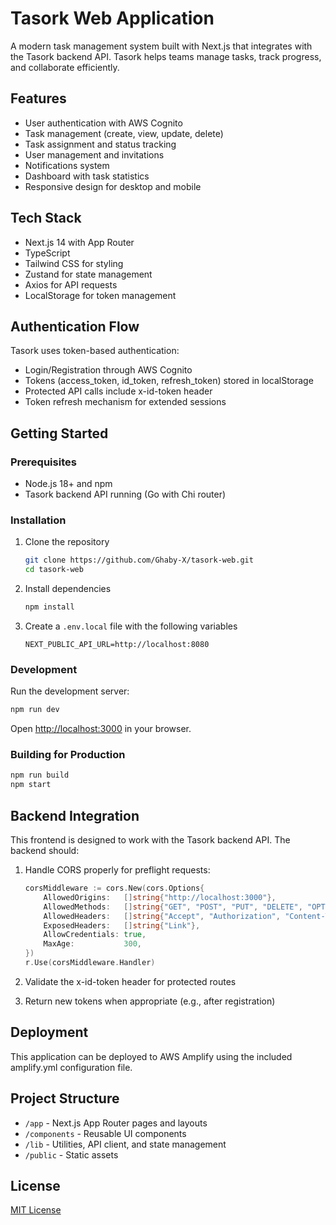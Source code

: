 # Tasork Web Application

A modern task management system built with Next.js that integrates with the Tasork backend API. Tasork helps teams manage tasks, track progress, and collaborate efficiently.

## Features

- User authentication with AWS Cognito
- Task management (create, view, update, delete)
- Task assignment and status tracking
- User management and invitations
- Notifications system
- Dashboard with task statistics
- Responsive design for desktop and mobile

## Tech Stack

- Next.js 14 with App Router
- TypeScript
- Tailwind CSS for styling
- Zustand for state management
- Axios for API requests
- LocalStorage for token management

## Authentication Flow

Tasork uses token-based authentication:
- Login/Registration through AWS Cognito
- Tokens (access_token, id_token, refresh_token) stored in localStorage
- Protected API calls include x-id-token header
- Token refresh mechanism for extended sessions

## Getting Started

### Prerequisites

- Node.js 18+ and npm
- Tasork backend API running (Go with Chi router)

### Installation

1. Clone the repository
   ```bash
   git clone https://github.com/Ghaby-X/tasork-web.git
   cd tasork-web
   ```

2. Install dependencies
   ```bash
   npm install
   ```

3. Create a `.env.local` file with the following variables
   ```
   NEXT_PUBLIC_API_URL=http://localhost:8080
   ```

### Development

Run the development server:

```bash
npm run dev
```

Open [http://localhost:3000](http://localhost:3000) in your browser.

### Building for Production

```bash
npm run build
npm start
```

## Backend Integration

This frontend is designed to work with the Tasork backend API. The backend should:

1. Handle CORS properly for preflight requests:
   ```go
   corsMiddleware := cors.New(cors.Options{
       AllowedOrigins:   []string{"http://localhost:3000"},
       AllowedMethods:   []string{"GET", "POST", "PUT", "DELETE", "OPTIONS"},
       AllowedHeaders:   []string{"Accept", "Authorization", "Content-Type", "X-CSRF-Token", "x-id-token", "x-refresh-token"},
       ExposedHeaders:   []string{"Link"},
       AllowCredentials: true,
       MaxAge:           300,
   })
   r.Use(corsMiddleware.Handler)
   ```

2. Validate the x-id-token header for protected routes
3. Return new tokens when appropriate (e.g., after registration)

## Deployment

This application can be deployed to AWS Amplify using the included amplify.yml configuration file.

## Project Structure

- `/app` - Next.js App Router pages and layouts
- `/components` - Reusable UI components
- `/lib` - Utilities, API client, and state management
- `/public` - Static assets

## License

[MIT License](LICENSE)
